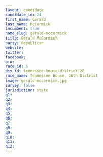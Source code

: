 ```yaml
---
layout: candidate
candidate_id: 24
first_name: Gerald
last_name: McCormick
incumbent: true
name_slug: gerald-mccormick
title: Gerald McCormick
party: Republican
website: 
twitter: 
facebook: 
bio: 
race_id: 5
div_id: tennessee-house-district-26
race_name: Tennessee House, 26th District
image: gerald-mccormick.jpg
survey: false
jurisdiction: state
q1: 
q2: 
q3: 
q4: 
q5: 
q6: 
q7: 
q8: 
q9: 
q10: 
q11: 
q12: 
---
```

